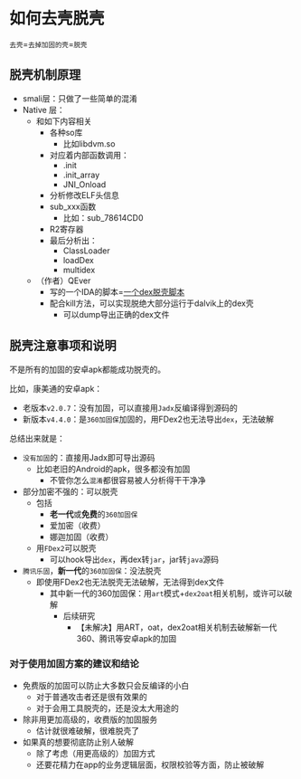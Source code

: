 # 如何去壳脱壳

`去壳`=`去掉加固的壳`=`脱壳`

## 脱壳机制原理

* smali层：只做了一些简单的混淆
* Native 层：
  * 和如下内容相关
    * 各种so库
      * 比如libdvm.so
    * 对应着内部函数调用：
      * .init
      * .init_array
      * JNI_Onload
    * 分析修改ELF头信息
    * sub_xxx函数
      * 比如：sub_78614CD0
    * R2寄存器
    * 最后分析出：
      * ClassLoader
      * loadDex
      * multidex
  * （作者）QEver
    * 写的一个IDA的脚本=[一个dex脱壳脚本](https://bbs.pediy.com/thread-214999.htm)
    * 配合kill方法，可以实现脱绝大部分运行于dalvik上的dex壳
      * 可以dump导出正确的dex文件

## 脱壳注意事项和说明

不是所有的加固的安卓apk都能成功脱壳的。

比如，康美通的安卓apk：

* 老版本`v2.0.7`：没有加固，可以直接用`Jadx`反编译得到源码的
* 新版本`v4.4.0`：是`360加固保`加固的，用FDex2也无法导出`dex`，无法破解

总结出来就是：

* `没有加固`的：直接用Jadx即可导出源码
  * 比如老旧的Android的apk，很多都没有加固
    * 不管你怎么`混淆`都很容易被人分析得干干净净
* 部分加密不强的：可以脱壳
  * 包括
    * **老一代**或**免费**的`360加固保`
    * 爱加密（收费）
    * 娜迦加固（收费）
  * 用`FDex2`可以脱壳
    * 可以hook导出`dex`，再dex转`jar`，jar转`java`源码
* `腾讯乐固`，**新一代**的`360加固保`：没法脱壳
  * 即使用FDex2也无法脱壳无法破解，无法得到dex文件
    * 其中新一代的360加固保：用`art`模式+`dex2oat`相关机制，或许可以破解
      * 后续研究
        * 【未解决】用ART，oat，dex2oat相关机制去破解新一代360、腾讯等安卓apk的加固

### 对于使用加固方案的建议和结论

* 免费版的加固可以防止大多数只会反编译的小白
  * 对于普通攻击者还是很有效果的
  * 对于会用工具脱壳的，还是没太大用途的
* 除非用更加高级的，收费版的加固服务
  * 估计就很难破解，很难脱壳了
* 如果真的想要彻底防止别人破解
  * 除了考虑（用更高级的）加固方式
  * 还要花精力在app的业务逻辑层面，权限校验等方面，防止被破解
